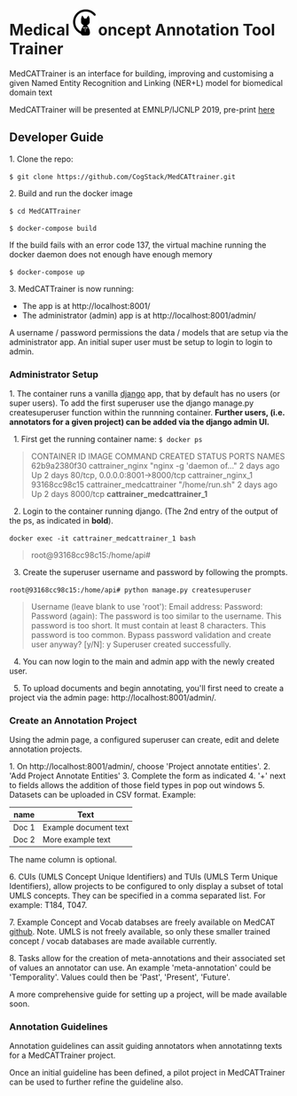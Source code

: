  # Medical <img src="https://github.com/CogStack/MedCATtrainer/blob/master/webapp/frontend/src/assets/cat-logo.png" width=45>oncept Annotation Tool Trainer
 
MedCATTrainer is an interface for building, improving and customising a given Named Entity Recognition and Linking (NER+L) model for biomedical domain text

MedCATTrainer will be presented at EMNLP/IJCNLP 2019, pre-print 
[here](https://arxiv.org/abs/1907.07322) 

## Developer Guide
 
1\. Clone the repo:

`$ git clone https://github.com/CogStack/MedCATtrainer.git`

2\.  Build and run the docker image

`$ cd MedCATTrainer`

`$ docker-compose build`

If the build fails with an error code 137, the virtual machine running the docker 
daemon does not enough have enough memory

`$ docker-compose up`

3\. MedCATTrainer is now running:
- The app is at http://localhost:8001/
- The administrator (admin) app is at http://localhost:8001/admin/

A username / password permissions the data / models that are setup via the administrator app. 
An initial super user must be setup to login to login to admin. 

### Administrator Setup

1\.  The container runs a vanilla [django](https://www.djangoproject.com/) app, 
that by default has no users (or super users). To add the first superuser use the django manage.py 
createsuperuser function within the runnning container. **Further users, (i.e. annotators for 
a given project) can be added via the django admin UI.**

 &nbsp;&nbsp;1\. First get the running container name:
`$ docker ps`

> CONTAINER ID        IMAGE                      COMMAND                  CREATED             STATUS              PORTS                            NAMES
> 62b9a2380f30        cattrainer_nginx           "nginx -g 'daemon of…"   2 days ago          Up 2 days           80/tcp, 0.0.0.0:8001->8000/tcp   cattrainer_nginx_1
> 93168cc98c15        cattrainer_medcattrainer   "/home/run.sh"           2 days ago          Up 2 days           8000/tcp                         **cattrainer_medcattrainer_1**

&nbsp;&nbsp;2\. Login to the container running django. (The 2nd entry of the output of the ps, as indicated in **bold**).

`docker exec -it cattrainer_medcattrainer_1 bash`

> root@93168cc98c15:/home/api# 

&nbsp;&nbsp;3\. Create the superuser username and password by following the prompts.

`root@93168cc98c15:/home/api# python manage.py createsuperuser`

> Username (leave blank to use 'root'): 
> Email address: 
> Password: 
> Password (again): 
> The password is too similar to the username.
> This password is too short. It must contain at least 8 characters.
> This password is too common.
> Bypass password validation and create user anyway? [y/N]: y
> Superuser created successfully.

&nbsp;&nbsp;4\. You can now login to the main and admin app with the newly created user.

&nbsp;&nbsp;5\. To upload documents and begin annotating, you'll first need to create a project via the admin page: 
http://localhost:8001/admin/.

### Create an Annotation Project

Using the admin page, a configured superuser can create, edit and delete annotation projects. 

1\. On http://localhost:8001/admin/, choose 'Project annotate entities'.
2\. 'Add Project Annotate Entities'
3\. Complete the form as indicated
4\. '+' next to fields allows the addition of those field types in pop out windows
5\. Datasets can be uploaded in CSV format. Example:

| name  | Text                   | 
|-------|------------------------|
| Doc 1 | Example document text  |
| Doc 2 | More example text      |

The name column is optional.

6\. CUIs (UMLS Concept Unique Identifiers) and TUIs (UMLS Term Unique Identifiers), allow projects to be
configured to only display a subset of total UMLS concepts. They can be specified in a comma separated
list. For example: T184, T047.

7\. Example Concept and Vocab databses are freely available on MedCAT [github](https://github.com/CogStack/MedCAT).
Note. UMLS is not freely available, so only these smaller trained concept / vocab databases are made available currently.


8\. Tasks allow for the creation of meta-annotations and their associated set of values an annotator can use.
An example 'meta-annotation' could be 'Temporality'. Values could then be 'Past', 'Present', 'Future'.


A more comprehensive guide for setting up a project, will be made available soon.


### Annotation Guidelines

Annotation guidelines can assit guiding annotators when annotatinng texts for a MedCATTrainer project.
 
Once an initial guideline has been defined, a pilot project in MedCATTrainer can be used to further 
refine the guideline also.










